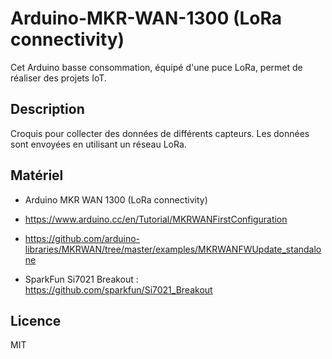 # Arduino-MKR-WAN-1300 (LoRa connectivity)

Cet Arduino basse consommation, équipé d'une puce LoRa, permet de réaliser des projets IoT.

## Description
Croquis pour collecter des données de différents capteurs. Les données sont envoyées en utilisant un réseau LoRa.

## Matériel
* Arduino MKR WAN 1300 (LoRa connectivity)
 * https://www.arduino.cc/en/Tutorial/MKRWANFirstConfiguration
 * https://github.com/arduino-libraries/MKRWAN/tree/master/examples/MKRWANFWUpdate_standalone

* SparkFun Si7021 Breakout : https://github.com/sparkfun/Si7021_Breakout

## Licence
MIT
